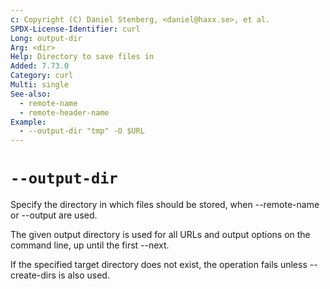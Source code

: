 ```yaml
---
c: Copyright (C) Daniel Stenberg, <daniel@haxx.se>, et al.
SPDX-License-Identifier: curl
Long: output-dir
Arg: <dir>
Help: Directory to save files in
Added: 7.73.0
Category: curl
Multi: single
See-also:
  - remote-name
  - remote-header-name
Example:
  - --output-dir "tmp" -O $URL
---
```


# `--output-dir`

Specify the directory in which files should be stored, when --remote-name or
--output are used.

The given output directory is used for all URLs and output options on the
command line, up until the first --next.

If the specified target directory does not exist, the operation fails unless
--create-dirs is also used.
